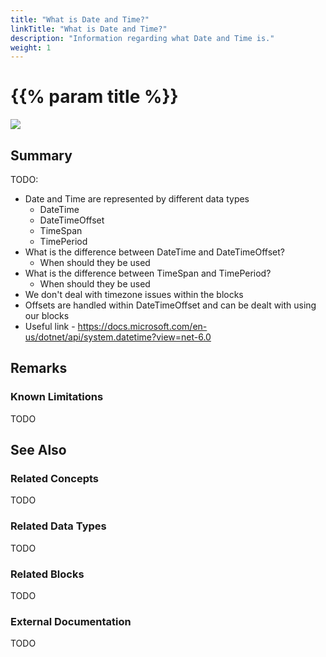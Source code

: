 ```yaml
---
title: "What is Date and Time?"
linkTitle: "What is Date and Time?"
description: "Information regarding what Date and Time is."
weight: 1
---
```


# {{% param title %}}

<img src="/images/work-in-progress.jpg">

## Summary

TODO:

- Date and Time are represented by different data types
  - DateTime
  - DateTimeOffset
  - TimeSpan
  - TimePeriod
- What is the difference between DateTime and DateTimeOffset?
  - When should they be used
- What is the difference between TimeSpan and TimePeriod?
  - When should they be used
- We don't deal with timezone issues within the blocks
- Offsets are handled within DateTimeOffset and can be dealt with using our blocks
- Useful link - https://docs.microsoft.com/en-us/dotnet/api/system.datetime?view=net-6.0

## Remarks

### Known Limitations

TODO

## See Also

### Related Concepts

TODO

### Related Data Types

TODO

### Related Blocks

TODO

### External Documentation

TODO
